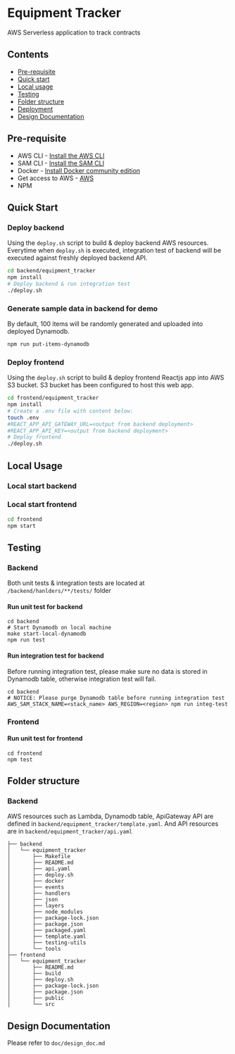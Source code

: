 # Equipment Tracker

AWS Serverless application to track contracts

## Contents

* [Pre-requisite](#pre-requisite)
* [Quick start](#quick-start)
* [Local usage](#local-usage)
* [Testing](#testing)
* [Folder structure](#folder-structure)
* [Deployment](#deployment)
* [Design Documentation](#design-doc)

## Pre-requisite
* AWS CLI - [Install the AWS CLI](https://aws.amazon.com/cli/)
* SAM CLI - [Install the SAM CLI](https://docs.aws.amazon.com/serverless-application-model/latest/developerguide/serverless-sam-cli-install.html)
* Docker - [Install Docker community edition](https://hub.docker.com/search/?type=edition&offering=community)
* Get access to AWS - [AWS](https://signanthealth.atlassian.net/wiki/spaces/eCOAX/pages/1122961833/AWS+Accounts+Roles+eCOA+X+Environments#How-to-request-access)
* NPM

## Quick Start
### Deploy backend
Using the `deploy.sh` script to build & deploy backend AWS resources. 
Everytime when `deploy.sh` is executed, integration test of backend will be executed against freshly deployed backend API.
```sh
cd backend/equipment_tracker
npm install
# Deploy backend & run integration test
./deploy.sh
```
### Generate sample data in backend for demo
By default, 100 items will be randomly generated and uploaded into deployed Dynamodb.
```sh
npm run put-items-dynamodb
```

### Deploy frontend
Using the `deploy.sh` script to build & deploy frontend Reactjs app into AWS S3 bucket. S3 bucket has been configured to host this web app.

```sh
cd frontend/equipment_tracker
npm install
# Create a .env file with content below:
touch .env
#REACT_APP_API_GATEWAY_URL=<output from backend deployment>
#REACT_APP_API_KEY=<output from backend deployment>
# Deploy frontend
./deploy.sh
```

## Local Usage
### Local start backend
### Local start frontend
```sh
cd frontend
npm start
```
## Testing
### Backend
Both unit tests & integration tests are located at `/backend/hanlders/**/tests/` folder

#### Run unit test for backend

```shell
cd backend
# Start Dynamodb on local machine
make start-local-dynamodb
npm run test 
```
#### Run integration test for backend
Before running integration test, please make sure no data is stored in Dynamodb table, otherwise integration test will fail.
```shell
cd backend
# NOTICE: Please purge Dynamodb table before running integration test
AWS_SAM_STACK_NAME=<stack_name> AWS_REGION=<region> npm run integ-test
```
### Frontend
#### Run unit test for frontend

```shell
cd frontend
npm test
```

## Folder structure
### Backend
AWS resources such as Lambda, Dynamodb table, ApiGateway API are defined in `backend/equipment_tracker/template.yaml`.
And API resources are in `backend/equipment_tracker/api.yaml`
```
├── backend
│   └── equipment_tracker
│       ├── Makefile
│       ├── README.md
│       ├── api.yaml
│       ├── deploy.sh
│       ├── docker
│       ├── events
│       ├── handlers
│       ├── json
│       ├── layers
│       ├── node_modules
│       ├── package-lock.json
│       ├── package.json
│       ├── packaged.yaml
│       ├── template.yaml
│       ├── testing-utils
│       └── tools
├── frontend
│   └── equipment_tracker
│       ├── README.md
│       ├── build
│       ├── deploy.sh
│       ├── package-lock.json
│       ├── package.json
│       ├── public
│       └── src

```
## Design Documentation
Please refer to `doc/design_doc.md`